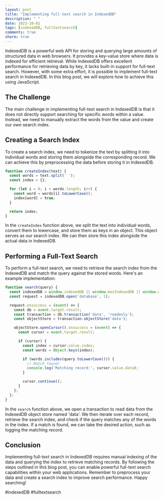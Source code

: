 ```yaml
---
layout: post
title: "Implementing full-text search in IndexedDB"
description: " "
date: 2023-10-01
tags: [indexedDB, fulltextsearch]
comments: true
share: true
---
```


IndexedDB is a powerful web API for storing and querying large amounts of structured data in web browsers. It provides a key-value store where data is indexed for efficient retrieval. While IndexedDB offers excellent performance for retrieving data by key, it lacks built-in support for full-text search. However, with some extra effort, it is possible to implement full-text search in IndexedDB. In this blog post, we will explore how to achieve this using JavaScript.

## The Challenge

The main challenge in implementing full-text search in IndexedDB is that it does not directly support searching for specific words within a value. Instead, we need to manually extract the words from the value and create our own search index.

## Creating a Search Index

To create a search index, we need to tokenize the text by splitting it into individual words and storing them alongside the corresponding record. We can achieve this by preprocessing the data before storing it in IndexedDB. 

```javascript
function createIndex(text) {
  const words = text.split(' ');
  const index = {};

  for (let i = 0; i < words.length; i++) {
    const word = words[i].toLowerCase();
    index[word] = true;
  }

  return index;
}
```

In the `createIndex` function above, we split the text into individual words, convert them to lowercase, and store them as keys in an object. This object serves as our search index. We can then store this index alongside the actual data in IndexedDB.

## Performing a Full-Text Search

To perform a full-text search, we need to retrieve the search index from the IndexedDB and match the query against the stored words. Here's an example implementation:

```javascript
function search(query) {
  const indexedDB = window.indexedDB || window.mozIndexedDB || window.webkitIndexedDB || window.msIndexedDB;
  const request = indexedDB.open('database', 1);

  request.onsuccess = (event) => {
    const db = event.target.result;
    const transaction = db.transaction('data', 'readonly');
    const objectStore = transaction.objectStore('data');

    objectStore.openCursor().onsuccess = (event) => {
      const cursor = event.target.result;

      if (cursor) {
        const index = cursor.value.index;
        const words = Object.keys(index);

        if (words.includes(query.toLowerCase())) {
          // Match found!
          console.log('Matching record:', cursor.value.data);
        }

        cursor.continue();
      }
    };
  };
}
```

In the `search` function above, we open a transaction to read data from the IndexedDB object store named 'data'. We then iterate over each record, retrieve the search index, and check if the query matches any of the words in the index. If a match is found, we can take the desired action, such as logging the matching record.

## Conclusion

Implementing full-text search in IndexedDB requires manual indexing of the data and querying the index to retrieve matching records. By following the steps outlined in this blog post, you can enable powerful full-text search capabilities within your web applications. Remember to preprocess your data and create a search index to improve search performance. Happy searching!

#indexedDB #fulltextsearch